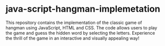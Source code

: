 # java-script-hangman-implemetation
This repository contains the implementation of the classic game of hangman using JavaScript, HTML and CSS. The code allows users to play the game and guess the hidden word by selecting the letters. Experience the thrill of the game in an interactive and visually appealing way!
